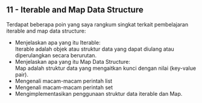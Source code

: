 ## 11 - Iterable and Map Data Structure

Terdapat beberapa poin yang saya rangkum singkat terkait pembelajaran iterable and map data structure: <br>
- Menjelaskan apa yang itu Iterable: <br>
    Iterable adalah objek atau struktur data yang dapat diulang atau diperulangkan secara berurutan. <br>
- Menjelaskan apa yang itu Map Data Structure: <br>
    Map adalah struktur data yang mengaitkan kunci dengan nilai (key-value pair). <br>
- Mengenali macam-macam perintah list <br>
- Mengenali macam-macam perintah set <br>
- Mengimplementasikan penggunaan struktur data iterable dan Map. <br>